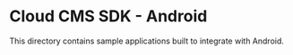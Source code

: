 # Cloud CMS SDK - Android

This directory contains sample applications built to integrate with Android.
